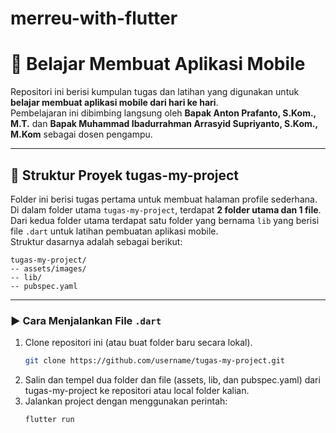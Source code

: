 # merreu-with-flutter

# 📱 Belajar Membuat Aplikasi Mobile

Repositori ini berisi kumpulan tugas dan latihan yang digunakan untuk **belajar membuat aplikasi mobile dari hari ke hari**.  
Pembelajaran ini dibimbing langsung oleh **Bapak Anton Prafanto, S.Kom., M.T.** dan **Bapak Muhammad Ibadurrahman Arrasyid Supriyanto, S.Kom., M.Kom** sebagai dosen pengampu.

---

## 📂 Struktur Proyek tugas-my-project
Folder ini berisi tugas pertama untuk membuat halaman profile sederhana.
Di dalam folder utama `tugas-my-project`, terdapat **2 folder utama dan 1 file**. Dari kedua folder utama terdapat satu folder yang bernama `lib` yang berisi file `.dart` untuk latihan pembuatan aplikasi mobile.  
Struktur dasarnya adalah sebagai berikut:

```
tugas-my-project/
-- assets/images/
-- lib/
-- pubspec.yaml
```
---

### ▶️ Cara Menjalankan File `.dart`

1. Clone repositori ini (atau buat folder baru secara lokal).  
   ```bash
   git clone https://github.com/username/tugas-my-project.git
2. Salin dan tempel dua folder dan file (assets, lib, dan pubspec.yaml) dari tugas-my-project ke repositori atau local folder kalian.
3. Jalankan project dengan menggunakan perintah:
   ```bash
   flutter run

